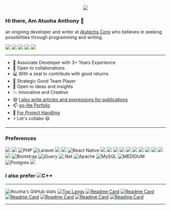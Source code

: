 <p align="center"><img src="https://i.imgur.com/pUudWKT.jpg"></p>

### Hi there, Am Atuoha Anthony 👋
an ongoing developer and writer at  [Atutechs Corp](https://bit.ly/atutechs) who believes in seeking possibilities through programming and writing.

[<img src="https://img.shields.io/badge/twitter-%231DA1F2.svg?&style=for-the-badge&logo=twitter&logoColor=white">](https://twitter.com/atuohaa)
[<img src="https://img.shields.io/badge/linkedin-%230077B5.svg?&style=for-the-badge&logo=linkedin&logoColor=white">](https://www.linkedin.com/in/atuoha-anthony/)
[<img src="https://img.shields.io/badge/instagram-%23E4405F.svg?&style=for-the-badge&logo=instagram&logoColor=white">](https://www.instagram.com/atutechscorp/)
[<img src="https://img.shields.io/badge/facebook-%231877F2.svg?&style=for-the-badge&logo=facebook&logoColor=white">](https://facebook.com/atuoha.tony)
[<img src="https://img.shields.io/badge/Portfolio-%23000000.svg?&style=for-the-badge">](https://bit.ly/atuohaa/)

---

- 🥇 Associate Developer with 3+ Years Experience
- 🎨 Open to collaborations
- 💻 With a zeal to contribute with good returns
- 👯 Strategic Good Team Player
- 💬 Open to ideas and insights
- 📉 Innovative and Creative
- 😄 <a target="_blank" href="https://facebook.com/iwrite247.com">I also write articles and expressions for publications </a>
- 📫 <a target="_blank" href="https://bit.ly/atuohaa">go-lite Porfolio</a>
- 🎈 <a target="_blank" href="https://bit.ly/atutechs">For Project Handling</a>
- ⚡ Let's collabo 😃


---


### Preferences

<img src = "https://img.shields.io/badge/-HTML5-E34F26?style=flat&logo=html5&logoColor=white"> <img src = "https://img.shields.io/badge/-CSS3-1572B6?style=flat&logo=css3&logoColor=white">
<img alt="PHP" src="https://img.shields.io/badge/php-%23777BB4.svg?&style=for-the-badge&logo=php&logoColor=white"/>
<img alt="Laravel" src="https://img.shields.io/badge/laravel-%23FF2D20.svg?&style=for-the-badge&logo=laravel&logoColor=white"/>
<img src="https://img.shields.io/badge/-JavaScript-eed718?style=flat&logo=javascript&logoColor=ffffff">
<img src="https://img.shields.io/badge/-React-000000?style=flat&logo=react&logoColor=00c8ff">
<img alt="React Native" src="https://img.shields.io/badge/react_native-%2320232a.svg?&style=for-the-badge&logo=react&logoColor=%2361DAFB"/>
<img src="https://img.shields.io/badge/-GraphQL-e535ab?style=flat&logo=graphql&logoColor=FFFFFF">
<img src="https://img.shields.io/badge/--F29111?style=flat&logo=mysql&logoColor=FFFFFF">
<img src="https://img.shields.io/badge/-Express.js-787878?style=flat">
<img src="https://img.shields.io/badge/-Node.js-3C873A?style=flat&logo=Node.js&logoColor=white">
<img src="https://img.shields.io/badge/-Firebase-FFA611?style=flat&logo=firebase&logoColor=FFFFFF">
<img src="https://img.shields.io/badge/-Progressive Web Apps-5A0FC8?style=flat">
<img src="https://img.shields.io/badge/Flutter-02569B?style=for-the-badge&logo=flutter&logoColor=white" />
<img src="http://img.shields.io/badge/-Git-F1502F?style=flat&logo=git&logoColor=FFFFFF">
<img src="http://img.shields.io/badge/-Github-000000?style=flat&logo=github&logoColor=FFFFFF">
<img src="http://img.shields.io/badge/-VS%20Code-007ACC?style=flat&logo=visual%20studio%20code&logoColor=white">
<img src="http://img.shields.io/badge/-Heroku-430098?style=flat&logo=heroku&logoColor=white">
<img alt="Bootstrap" src="https://img.shields.io/badge/bootstrap-%23563D7C.svg?&style=for-the-badge&logo=bootstrap&logoColor=white"/>
<img alt="jQuery" src="https://img.shields.io/badge/jquery-%230769AD.svg?&style=for-the-badge&logo=jquery&logoColor=white"/>
<img alt=".Net" src="https://img.shields.io/badge/.NET-5C2D91?style=for-the-badge&logo=.net&logoColor=white"/>
<img alt="Apache" src="https://img.shields.io/badge/apache-%23D42029.svg?&style=for-the-badge&logo=apache&logoColor=white"/>
<img alt="MySQL" src="https://img.shields.io/badge/mysql-%2300f.svg?&style=for-the-badge&logo=mysql&logoColor=white"/>
<img alt="MEDIDUM" src="https://img.shields.io/badge/Medium-12100E?style=for-the-badge&logo=medium&logoColor=white"/>
<img alt="Postgres" src ="https://img.shields.io/badge/postgres-%23316192.svg?&style=for-the-badge&logo=postgresql&logoColor=white"/>
<img src="https://img.shields.io/badge/-MongoDB-4DB33D?style=flat&logo=mongodb&logoColor=FFFFFF">


### I also prefer	<img alt="C++" src="https://img.shields.io/badge/c++-%2300599C.svg?&style=for-the-badge&logo=c%2B%2B&ogoColor=white"/>

---

<!-- ![GitHub stats](https://github-readme-stats.vercel.app/api?username=Atuoha&show_icons=true&hide_border=true) -->
![Atuoha's GitHub stats](https://github-readme-stats.vercel.app/api?username=Atuoha&show_icons=true&hide=contribs,prs)
[![Top Langs](https://github-readme-stats.vercel.app/api/top-langs/?username=Atuoha)](https://github.com/Atuoha/github-readme-stats)
[![Readme Card](https://github-readme-stats.vercel.app/api/pin/?username=Atuoha&repo=Livestream)](https://github.com/Atuoha/liveStream)
[![Readme Card](https://github-readme-stats.vercel.app/api/pin/?username=Atuoha&repo=search-Engine)](https://github.com/Atuoha/search-Engine)
[![Readme Card](https://github-readme-stats.vercel.app/api/pin/?username=Atuoha&repo=mern_socialx)](https://github.com/Atuoha/mern_socialx)
[![Readme Card](https://github-readme-stats.vercel.app/api/pin/?username=Atuoha&repo=mern_campaign)](https://github.com/Atuoha/mern_campaign)
[![Readme Card](https://github-readme-stats.vercel.app/api/pin/?username=Atuoha&repo=nodetaxify)](https://github.com/Atuoha/nodetaxify)
[![Readme Card](https://github-readme-stats.vercel.app/api/pin/?username=Atuoha&repo=php_sketchy)](https://github.com/Atuoha/php_sketchy)









---

<br/>





